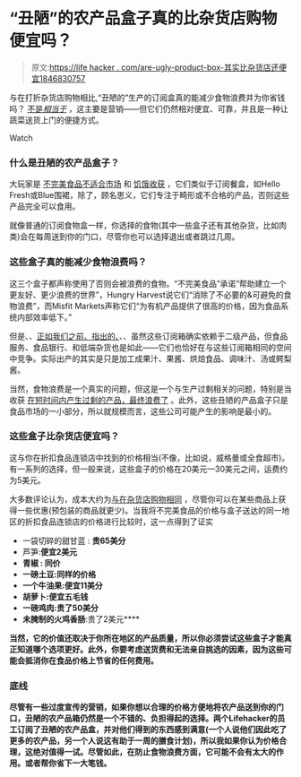 # “丑陋”的农产品盒子真的比杂货店购物便宜吗？

> 原文:[https://life hacker . com/are-ugly-product-box-其实比杂货店还便宜1846830757](https://lifehacker.com/are-ugly-produce-boxes-actually-cheaper-than-grocery-1846830757)

与在打折杂货店购物相比,“丑陋的”生产的订阅盒真的能减少食物浪费并为你省钱吗？ [不是*相当于*](https://lifehacker.com/do-ugly-produce-boxes-really-reduce-food-waste-1833783401) ，这主要是营销——但它们仍然相对便宜、可靠，并且是一种让蔬菜送货上门的便捷方式。

Watch

### **什么是丑陋的农产品盒子？**

大玩家是 [不完美食品](https://www.imperfectfoods.com/join/subscription)[不适合市场](https://www.misfitsmarket.com/?utm_campaign=branded_exact_geo&utm_source=google&utm_medium=paidsearch-lower&utm_content=111488721092&nw=g&kw=misfits%20market&campaignid=10764894152&adgroupid=111488721092&adid=454518336361&gclid=CjwKCAjwhMmEBhBwEiwAXwFoEZl8SmtV0TfrGBJyZtpE5KR-HJSMymjkSXVDL4aDtMp-Q2XolXnM6RoCx-0QAvD_BwE) 和 [饥饿收获](https://hungryharvest.net/) ，它们类似于订阅餐盒，如Hello Fresh或Blue围裙，除了，顾名思义，它们专注于畸形或不合格的产品，否则这些产品完全可以食用。

就像普通的订阅食物盒一样，你选择的食物(其中一些盒子还有其他杂货，比如肉类)会在每周送到你的门口，尽管你也可以选择退出或者跳过几周。

### 这些盒子真的能减少食物浪费吗？

这三个盒子都声称使用了否则会被浪费的食物。“不完美食品”承诺“帮助建立一个更友好、更少浪费的世界”，Hungry Harvest说它们“消除了不必要的&可避免的食物浪费”，而Misfit Markets声称它们“为有机产品提供了很高的价格，因为食品系统内部效率低下。”

但是、、[正如我们之前、指出的、](https://lifehacker.com/do-ugly-produce-boxes-really-reduce-food-waste-1833783401)、、虽然这些订阅箱确实依赖于二级产品，但食品服务、食品银行、和低端杂货也是如此——它们也恰好在与这些订阅箱相同的空间中竞争。实际出产的其实是只是加工成果汁、果酱、烘焙食品、调味汁、汤或鳄梨酱。

当然，食物浪费是一个真实的问题，但这是一个与生产过剩相关的问题，特别是当收获 [在短时间内产生过剩的产品，最终浪费了](https://newrepublic.com/article/152596/hungry-harvest-box-ugly-produce-help-planet-or-hurt-it) 。此外，这些丑陋的产品盒子只是食品市场的一小部分，所以就规模而言，这些公司可能产生的影响是最小的。

### 这些盒子比杂货店便宜吗？

这与你在折扣食品连锁店中找到的价格相当(不像，比如说，威格曼或全食超市)。有一系列的选择，但一般来说，这些盒子的价格在20美元—30美元之间，运费约为5美元。

大多数评论认为，成本大约为[与在杂货店购物相同](https://anoregoncottage.com/review-imperfect-foods-grocery-delivery/) ，尽管你可以在某些商品上获得一些优惠(预包装的商品就更少)。当我将不完美食品的价格与盒子送达的同一地区的折扣食品连锁店的价格进行比较时，这一点得到了证实

*   一袋切碎的甜甘蓝 : **贵65美分**
*   芦笋:**便宜2美元**
*   **青椒 : **同价****
*   **一磅土豆:同样的价格**
*   **一个牛油果:**便宜11美分****
*   **胡萝卜:**便宜五毛钱****
*   **一磅鸡肉:**贵了50美分****
*   **未腌制的火鸡香肠**:贵了2美元****

**当然，它的价值还取决于你所在地区的产品质量，所以你必须尝试这些盒子才能真正知道哪个选项更好。此外，你要考虑送货费和无法亲自挑选的因素，因为这些可能会抵消你在食品价格上节省的任何费用。** 

### ****底线****

**尽管有一些过度宣传的营销，如果你想以合理的价格方便地将农产品送到你的门口，丑陋的农产品箱仍然是一个不错的、负担得起的选择。两个Lifehacker的员工订阅了丑陋的农产品盒，并对他们得到的东西感到满意(一个人说他们因此吃了更多的农产品，另一个人说这有助于一周的膳食计划)，所以我如果你认为价格合理，这绝对值得一试。尽管如此，在防止食物浪费方面，它可能不会有太大的作用。或者帮你省下一大笔钱。**